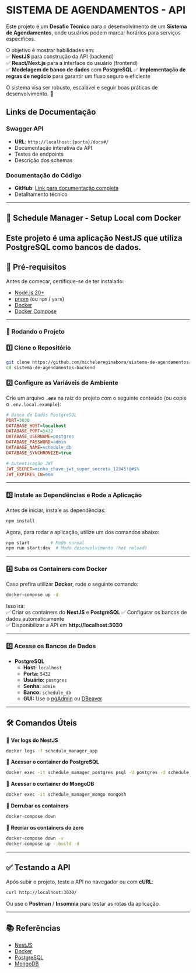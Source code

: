 # **SISTEMA DE AGENDAMENTOS - API**  

Este projeto é um **Desafio Técnico** para o desenvolvimento de um **Sistema de Agendamentos**, onde usuários podem marcar horários para serviços específicos.  

O objetivo é mostrar habilidades em:  
✅ **NestJS** para construção da API (backend)  
✅ **React/Next.js** para a interface do usuário (frontend)  
✅ **Modelagem de banco de dados** com **PostgreSQL**
✅ **Implementação de regras de negócio** para garantir um fluxo seguro e eficiente  

O sistema visa ser robusto, escalável e seguir boas práticas de desenvolvimento. 🚀

## Links de Documentação

### Swagger API
- **URL**: `http://localhost:{porta}/docs#/`
- Documentação interativa da API
- Testes de endpoints
- Descrição dos schemas

### Documentação do Código
- **GitHub**: [Link para documentação completa](https://github.com/michelereginabora/sistema-de-agendamentos-backend/blob/main/DOC.md)
- Detalhamento técnico

-----------

## **📌 Schedule Manager - Setup Local com Docker**

Este projeto é uma aplicação **NestJS** que utiliza **PostgreSQL** como bancos de dados.
---

## **🔧 Pré-requisitos**
Antes de começar, certifique-se de ter instalado:


- [Node.js 20+](https://nodejs.org/)
- [pnpm](https://pnpm.io/) (ou `npm` / `yarn`)
- [Docker](https://www.docker.com/)
- [Docker Compose](https://docs.docker.com/compose/)

---

### **🚀 Rodando o Projeto**  

### **1️⃣ Clone o Repositório**  
```sh
git clone https://github.com/michelereginabora/sistema-de-agendamentos-backend.git
cd sistema-de-agendamentos-backend
```

### **2️⃣ Configure as Variáveis de Ambiente**  
Crie um arquivo **`.env`** na raiz do projeto com o seguinte conteúdo (ou copie o `.env.local.example`):  

```ini
# Banco de Dados PostgreSQL
PORT=3030
DATABASE_HOST=localhost
DATABASE_PORT=5432
DATABASE_USERNAME=postgres
DATABASE_PASSWORD=admin
DATABASE_NAME=schedule_db
DATABASE_SYNCHRONIZE=true

# Autenticação JWT
JWT_SECRET=minha_chave_jwt_super_secreta_12345!@#$%
JWT_EXPIRES_IN=60m
```

---

### **3️⃣ Instale as Dependências e Rode a Aplicação**  
Antes de iniciar, instale as dependências:  
```sh
npm install
```  
Agora, para rodar a aplicação, utilize um dos comandos abaixo:  
```sh
npm start        # Modo normal  
npm run start:dev  # Modo desenvolvimento (hot reload)  
```

---

### **4️⃣ Suba os Containers com Docker**  
Caso prefira utilizar **Docker**, rode o seguinte comando:  
```sh
docker-compose up -d
```
Isso irá:  
✅ Criar os containers do **NestJS** e **PostgreSQL**
✅ Configurar os bancos de dados automaticamente  
✅ Disponibilizar a API em **http://localhost:3030**  

---

### **5️⃣ Acesse os Bancos de Dados**  
- **PostgreSQL**  
  - **Host:** `localhost`  
  - **Porta:** `5432`  
  - **Usuário:** `postgres`  
  - **Senha:** `admin`  
  - **Banco:** `schedule_db`  
  - **GUI:** Use o [pgAdmin](https://www.pgadmin.org/) ou [DBeaver](https://dbeaver.io/)  

---

## **🛠️ Comandos Úteis**
📌 **Ver logs do NestJS**  
```sh
docker logs -f schedule_manager_app
```

📌 **Acessar o container do PostgreSQL**  
```sh
docker exec -it schedule_manager_postgres psql -U postgres -d schedule_db
```

📌 **Acessar o container do MongoDB**  
```sh
docker exec -it schedule_manager_mongo mongosh
```

📌 **Derrubar os containers**  
```sh
docker-compose down
```

📌 **Recriar os containers do zero**  
```sh
docker-compose down -v
docker-compose up --build -d
```

---

## **✅ Testando a API**
Após subir o projeto, teste a API no navegador ou com **cURL**:

```sh
curl http://localhost:3030/
```

Ou use o **Postman** / **Insomnia** para testar as rotas da aplicação.

---

## **📚 Referências**
- [NestJS](https://nestjs.com/)
- [Docker](https://www.docker.com/)
- [PostgreSQL](https://www.postgresql.org/)
- [MongoDB](https://www.mongodb.com/)
